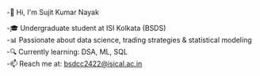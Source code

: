 -👋 Hi, I'm Sujit Kumar Nayak

-🎓 Undergraduate student at ISI Kolkata (BSDS)  
-📊 Passionate about data science, trading strategies & statistical modeling  
-🔍 Currently learning: DSA, ML, SQL  
-📫 Reach me at: bsdcc2422@isical.ac.in

<!---
Sujit0802/Sujit0802 is a ✨ special ✨ repository because its `README.md` (this file) appears on your GitHub profile.
You can click the Preview link to take a look at your changes.
--->
